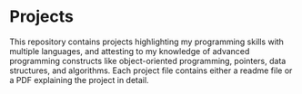 # Projects
This repository contains projects highlighting my programming skills with multiple languages, and attesting to my knowledge of advanced programming constructs like object-oriented programming, pointers, data structures, and algorithms. Each project file contains either a readme file or a PDF explaining the project in detail.
